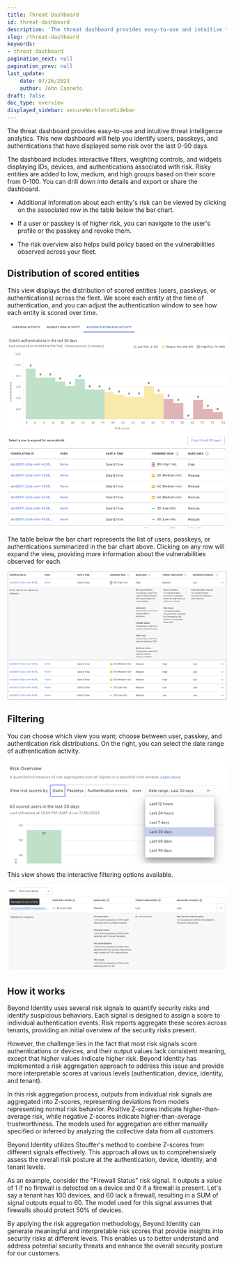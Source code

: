 ```yaml
---
title: Threat Dashboard
id: threat-dashboard
description: 'The threat dashboard provides easy-to-use and intuitive threat intelligence analytics. This new dashboard will help you identify users, passkeys, and authentications that have displayed some risk over the last 0-90 days. Risky entities are added to low, medium, and high groups based on their score from 0-100. You can filter the view of this dashboard and the accompanying table based on these groups. '
slug: /threat-dashboard
keywords: 
- threat dashboard
pagination_next: null
pagination_prev: null
last_update: 
    date: 07/26/2023  
    author: John Canneto  
draft: false
doc_type: overview
displayed_sidebar: secureWorkforceSidebar
---
```



The threat dashboard provides easy-to-use and intuitive threat intelligence analytics. This new dashboard will help you identify users, passkeys, and authentications that have displayed some risk over the last 0-90 days. 

The dashboard includes interactive filters, weighting controls, and widgets displaying IDs, devices, and authentications associated with risk. Risky entities are added to low, medium, and high groups based on their score from 0-100. You can drill down into details and export or share the dashboard. 

- Additional information about each entity's risk can be viewed by clicking on the associated row in the table below the bar chart.

- If a user or passkey is of higher risk, you can navigate to the user's profile or the passkey and revoke them.

- The risk overview also helps build policy based on the vulnerabilities observed across your fleet.


## Distribution of scored entities

This view displays the distribution of scored entities (users, passkeys, or authentications) across the fleet. We score each entity at the time of authentication, and you can adjust the authentication window to see how each entity is scored over time. 


![Screenshot showing the distribution of scored entities (users, passkeys or authentications) across the fleet.](./images/authentication-risk-activity.png)


The table below the bar chart represents the list of users, passkeys, or authentications summarized in the bar chart above. Clicking on any row will expand the view, providing more information about the vulnerabilities observed for each.

![Screenshot showing the list of users, passkeys, or authentications summarized in the bar chart above](./images/list-of-users-passkeys-or-authentications.png)

## Filtering

You can choose which view you want; choose between user, passkey, and authentication risk distributions. On the right, you can select the date range of authentication activity.

![Screenshot showing the Risk Overview filtering on Risk score group.](./images/filtering-users-last-30-days.png)

This view shows the interactive filtering options available. 

![Screenshot showing the Risk Overview filtering on Risk score group.](./images/risk-overview-filter.png)


## How it works

Beyond Identity uses several risk signals to quantify security risks and identify suspicious behaviors. Each signal is designed to assign a score to individual authentication events. Risk reports aggregate these scores across tenants, providing an initial overview of the security risks present.

However, the challenge lies in the fact that most risk signals score authentications or devices, and their output values lack consistent meaning, except that higher values indicate higher risk. Beyond Identity has implemented a risk aggregation approach to address this issue and provide more interpretable scores at various levels (authentication, device, identity, and tenant).

In this risk aggregation process, outputs from individual risk signals are aggregated into Z-scores, representing deviations from models representing normal risk behavior. Positive Z-scores indicate higher-than-average risk, while negative Z-scores indicate higher-than-average trustworthiness. The models used for aggregation are either manually specified or inferred by analyzing the collective data from all customers.

Beyond Identity utilizes Stouffer's method to combine Z-scores from different signals effectively. This approach allows us to comprehensively assess the overall risk posture at the authentication, device, identity, and tenant levels.

As an example, consider the "Firewall Status" risk signal. It outputs a value of 1 if no firewall is detected on a device and 0 if a firewall is present. Let's say a tenant has 100 devices, and 60 lack a firewall, resulting in a SUM of signal outputs equal to 60. The model used for this signal assumes that firewalls should protect 50% of devices.

By applying the risk aggregation methodology, Beyond Identity can generate meaningful and interpretable risk scores that provide insights into security risks at different levels. This enables us to better understand and address potential security threats and enhance the overall security posture for our customers.

